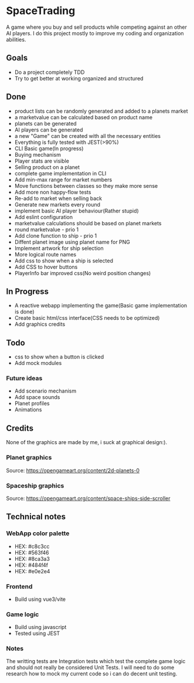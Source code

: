 # SpaceTrading
A game where you buy and sell products while competing against an other AI players. 
I do this project mostly to improve my coding and organization abilities.

## Goals
- Do a project completely TDD
- Try to get better at working organized and structured

## Done
- product lists can be randomly generated and added to a planets market
- a marketvalue can be calculated based on product name
- planets can be generated
- AI players can be generated
- a new "Game" can be created with all the necessary entities
- Everything is fully tested with JEST(>90%)
- CLI Basic game(In progress)
- Buying mechanism
- Player stats are visible
- Selling product on a planet
- complete game implementation in CLI 
- Add min-max range for market numbers
- Move functions between classes so they make more sense  
- Add more non happy-flow tests
- Re-add to market when selling back
- Generate new markets every round
- implement basic AI player behaviour(Rather stupid)
- Add eslint configuration 
- marketvalue calculations should be based on planet markets
- round marketvalue - prio 1
- Add clone function to ship - prio 1
- Diffent planet image using planet name for PNG
- Implement artwork for ship selection
- More logical route names
- Add css to show when a ship is selected
- Add CSS to hover buttons
- PlayerInfo bar improved css(No weird position changes)

## In Progress
- A reactive webapp implementing the game(Basic game implementation is done)
- Create basic html/css interface(CSS needs to be optimized)
- Add graphics credits

## Todo
- css to show when a button is clicked 
- Add mock modules

### Future ideas
- Add scenario mechanism
- Add space sounds
- Planet profiles 
- Animations

## Credits
None of the graphics are made by me, i suck at graphical design:). 

### Planet graphics
Source: https://opengameart.org/content/2d-planets-0

### Spaceship graphics
Source: https://opengameart.org/content/space-ships-side-scroller

## Technical notes

### WebApp color palette
- HEX: #c8c3cc
- HEX: #563f46
- HEX: #8ca3a3
- HEX: #484f4f
- HEX: #e0e2e4

### Frontend
- Build using vue3/vite

### Game logic
- Build using javascript
- Tested using JEST


### Notes
The writting tests are Integration tests which test the complete game logic and should not really be considered Unit Tests.
I will need to do some research how to mock my current code so i can do decent unit testing.
